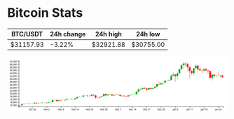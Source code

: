 # Bitcoin Stats

BTC/USDT|24h change|24h high|24h low|
|---|---|---|---|
|$31157.93|-3.22%|$32921.88|$30755.00|

<img src="./chart.svg">
